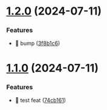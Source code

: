 # [1.2.0](https://github.com/j-mcgregor/bun-express/compare/v1.1.0...v1.2.0) (2024-07-11)


### Features

* 🎸 bump ([3f8b1c6](https://github.com/j-mcgregor/bun-express/commit/3f8b1c647d5c840ba45cff98bba410851805eba4))

# [1.1.0](https://github.com/j-mcgregor/bun-express/compare/v1.0.0...v1.1.0) (2024-07-11)


### Features

* 🎸 test feat ([74cb161](https://github.com/j-mcgregor/bun-express/commit/74cb161cecc7d188bb10d631b4e8667cfe2ec9c8))
